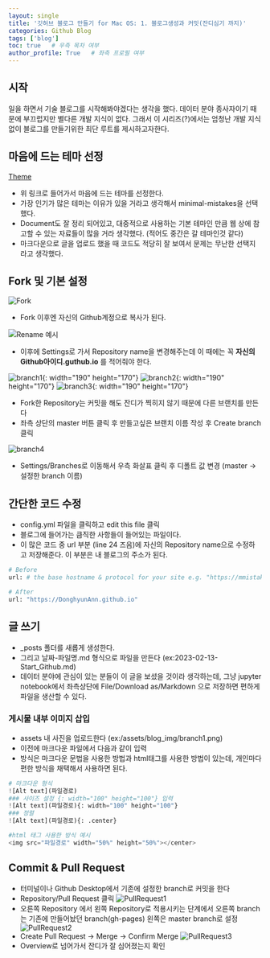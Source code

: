 ```yaml
---
layout: single
title: '깃허브 블로그 만들기 for Mac OS: 1. 블로그생성과 커밋(잔디심기 까지)'
categories: Github Blog
tags: ['blog']
toc: true   # 우측 목차 여부
author_profile: True   # 좌측 프로필 여부
---
```


## 시작
일을 하면서 기술 블로그를 시작해봐야겠다는 생각을 했다. 데이터 분야 종사자이기 때문에 부끄럽지만 별다른 개발 지식이 없다. 그래서 이 시리즈(?)에서는 엄청난 개발 지식 없이 블로그를 만들기위한 최단 루트를 제시하고자한다.

## 마음에 드는 테마 선정
[Theme](https://github.com/topics/jekyll-theme)
- 위 링크로 들어가서 마음에 드는 테마를 선정한다.
- 가장 인기가 많은 테마는 이유가 있을 거라고 생각해서 minimal-mistakes을 선택했다.
- Document도 잘 정리 되어있고, 대중적으로 사용하는 기본 테마인 만큼 웹 상에 참고할 수 있는 자료들이 많을 거라 생각했다. (적어도 중간은 갈 테마인것 같다)
- 마크다운으로 글을 업로드 했을 때 코드도 적당히 잘 보여서 문제는 무난한 선택지라고 생각했다.

## Fork 및 기본 설정

![Fork](/assets/blog_img/fork.png)
- Fork 이후엔 자신의 Github계정으로 복사가 된다.

![Rename 예시](/assets/blog_img/rename.png)
- 이후에 Settings로 가서 Repository name을 변경해주는데 이 때에는 꼭 **자신의 Github아이디.guthub.io** 를 적어줘야 한다.

![branch1](/assets/blog_img/branch1.png){: width="190" height="170"}
![branch2](/assets/blog_img/branch2.png){: width="190" height="170"}
![branch3](/assets/blog_img/branch3.png){: width="190" height="170"}
- Fork한 Repository는 커밋을 해도 잔디가 찍히지 않기 때문에 다른 브랜치를 만든다
- 좌측 상단의 master 버튼 클릭 후 만들고싶은 브랜치 이름 작성 후 Create branch 클릭

![branch4](/assets/blog_img/branch4.png)
- Settings/Branches로 이동해서 우측 화살표 클릭 후 디폴트 값 변경 (master -> 설정한 branch 이름)

## 간단한 코드 수정
- config.yml 파일을 클릭하고 edit this file 클릭
- 블로그에 들어가는 큼직한 사항들이 들어있는 파일이다.
- 이 많은 코드 중 url 부분 (line 24 즈음)에 자신의 Repository name으로 수정하고 저장해준다. 이 부분은 내 블로그의 주소가 된다.

```python
# Before
url: # the base hostname & protocol for your site e.g. "https://mmistakes.github.io"

# After
url: "https://DonghyunAnn.github.io"
```

## 글 쓰기
- _posts 폴더를 새롭게 생성한다. 
- 그리고 날짜-파일명.md 형식으로 파일을 만든다 
(ex:2023-02-13-Start_Github.md)
- 데이터 분야에 관심이 있는 분들이 이 글을 보셨을 것이라 생각하는데, 그냥 jupyter notebook에서 좌측상단에 File/Download as/Markdown 으로 저장하면 편하게 파일을 생산할 수 있다.

### 게시물 내부 이미지 삽입
- assets 내 사진을 업로드한다
(ex:/assets/blog_img/branch1.png)
- 이전에 마크다운 파일에서 다음과 같이 입력
- 방식은 마크다운 문법을 사용한 방법과 html태그를 사용한 방법이 있는데, 개인마다 편한 방식을 채택해서 사용하면 된다.

```python
# 마크다운 형식
![Alt text](파일경로)
### 사이즈 설정 {: width="100" height="100"} 입력
![Alt text](파일경로){: width="100" height="100"}
### 정렬
![Alt text](파일경로){: .center}

#html 태그 사용한 방식 예시
<img src="파일경로" width="50%" height="50%"></center>
```

## Commit & Pull Request
- 터미널이나 Github Desktop에서 기존에 설정한 branch로 커밋을 한다
- Repository/Pull Request 클릭 
![PullRequest1](/assets/blog_img/pullrequest.png)
- 오른쪽 Repository 에서 왼쪽 Repository로 적용시키는 단계에서 오른쪽 branch는 기존에 만들어놨던 branch(gh-pages) 왼쪽은 master branch로 설정
![PullRequest2](/assets/blog_img/pullrequest2.png)
- Create Pull Request -> Merge -> Confirm Merge
![PullRequest3](/assets/blog_img/pullrequest3.png)
- Overview로 넘어가서 잔디가 잘 심어졌는지 확인


